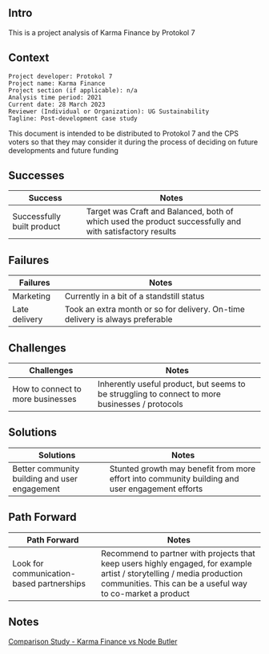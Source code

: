 ## Intro

This is a project analysis of Karma Finance by Protokol 7

## Context

```
Project developer: Protokol 7
Project name: Karma Finance
Project section (if applicable): n/a
Analysis time period: 2021
Current date: 28 March 2023
Reviewer (Individual or Organization): UG Sustainability
Tagline: Post-development case study
```

This document is intended to be distributed to Protokol 7 and the CPS voters so that they may consider it during the process of deciding on future developments and future funding

## Successes

| Success | Notes |
| ------- | ----- |
| Successfully built product | Target was Craft and Balanced, both of which used the product successfully and with satisfactory results |

## Failures

| Failures | Notes |
| ------- | ----- |
| Marketing | Currently in a bit of a standstill status |
| Late delivery | Took an extra month or so for delivery. On-time delivery is always preferable |

## Challenges

| Challenges | Notes |
| ------- | ----- |
| How to connect to more businesses | Inherently useful product, but seems to be struggling to connect to more businesses / protocols |

## Solutions

| Solutions | Notes |
| ------- | ----- |
| Better community building and user engagement | Stunted growth may benefit from more effort into community building and user engagement efforts |

## Path Forward

| Path Forward | Notes |
| ------- | ----- |
| Look for communication-based partnerships | Recommend to partner with projects that keep users highly engaged, for example artist / storytelling / media production communities. This can be a useful way to co-market a product |

## Notes

[Comparison Study - Karma Finance vs Node Butler](./comparison-karma-finance-vs-node-butler.md)